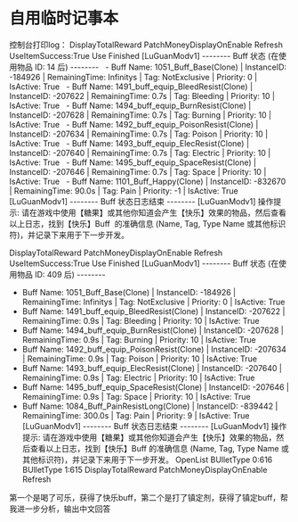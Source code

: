 # 自用临时记事本
控制台打印log：
DisplayTotalReward PatchMoneyDisplayOnEnable Refresh
UseItemSuccess:True
Use Finished
[LuGuanModv1] -------- Buff 状态 (在使用物品 ID: 14 后) --------
  - Buff Name: 1051_Buff_Base(Clone) | InstanceID: -184926 | RemainingTime: Infinitys | Tag: NotExclusive | Priority: 0 | IsActive: True
  - Buff Name: 1491_buff_equip_BleedResist(Clone) | InstanceID: -207622 | RemainingTime: 0.7s | Tag: Bleeding | Priority: 10 | IsActive: True
  - Buff Name: 1494_buff_equip_BurnResist(Clone) | InstanceID: -207628 | RemainingTime: 0.7s | Tag: Burning | Priority: 10 | IsActive: True
  - Buff Name: 1492_buff_equip_PoisonResist(Clone) | InstanceID: -207634 | RemainingTime: 0.7s | Tag: Poison | Priority: 10 | IsActive: True
  - Buff Name: 1493_buff_equip_ElecResist(Clone) | InstanceID: -207640 | RemainingTime: 0.7s | Tag: Electric | Priority: 10 | IsActive: True
  - Buff Name: 1495_buff_equip_SpaceResist(Clone) | InstanceID: -207646 | RemainingTime: 0.7s | Tag: Space | Priority: 10 | IsActive: True
  - Buff Name: 1101_Buff_Happy(Clone) | InstanceID: -832670 | RemainingTime: 90.0s | Tag: Pain | Priority: -1 | IsActive: True
[LuGuanModv1] -------- Buff 状态日志结束 --------
[LuGuanModv1] 操作提示: 请在游戏中使用【糖果】或其他你知道会产生【快乐】效果的物品，然后查看以上日志，找到【快乐】Buff  的准确信息 (Name, Tag, Type Name 或其他标识符)，并记录下来用于下一步开发。


DisplayTotalReward PatchMoneyDisplayOnEnable Refresh
UseItemSuccess:True
Use Finished
[LuGuanModv1] -------- Buff 状态 (在使用物品 ID: 409 后) --------
  - Buff Name: 1051_Buff_Base(Clone) | InstanceID: -184926 | RemainingTime: Infinitys | Tag: NotExclusive | Priority: 0 | IsActive: True
  - Buff Name: 1491_buff_equip_BleedResist(Clone) | InstanceID: -207622 | RemainingTime: 0.9s | Tag: Bleeding | Priority: 10 | IsActive: True
  - Buff Name: 1494_buff_equip_BurnResist(Clone) | InstanceID: -207628 | RemainingTime: 0.9s | Tag: Burning | Priority: 10 | IsActive: True
  - Buff Name: 1492_buff_equip_PoisonResist(Clone) | InstanceID: -207634 | RemainingTime: 0.9s | Tag: Poison | Priority: 10 | IsActive: True
  - Buff Name: 1493_buff_equip_ElecResist(Clone) | InstanceID: -207640 | RemainingTime: 0.9s | Tag: Electric | Priority: 10 | IsActive: True
  - Buff Name: 1495_buff_equip_SpaceResist(Clone) | InstanceID: -207646 | RemainingTime: 0.9s | Tag: Space | Priority: 10 | IsActive: True
  - Buff Name: 1084_Buff_PainResistLong(Clone) | InstanceID: -839442 | RemainingTime: 300.0s | Tag: Pain | Priority: 9 | IsActive: True
[LuGuanModv1] -------- Buff 状态日志结束 --------
[LuGuanModv1] 操作提示: 请在游戏中使用【糖果】或其他你知道会产生【快乐】效果的物品，然后查看以上日志，找到【快乐】Buff  的准确信息 (Name, Tag, Type Name 或其他标识符)，并记录下来用于下一步开发。
OpenList
BUlletType 0:616
BUlletType 1:615
DisplayTotalReward PatchMoneyDisplayOnEnable Refresh

第一个是喝了可乐，获得了快乐buff，第二个是打了镇定剂，获得了镇定buff，帮我进一步分析，输出中文回答
